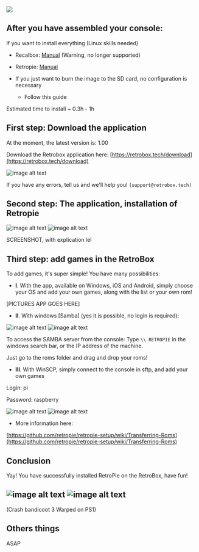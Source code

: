 <div class="image-header">
	<img src="https://static.retrobox.tech/img/logo/illustration.png"/>
</div>


## After you have assembled your console:

If you want to install everything (Linux skills needed)

* Recalbox: [Manual](manual-installation-recalbox) (Warning, no longer supported)

* Retropie: [Manual](manual-installation)

* If you just want to burn the image to the SD card, no configuration is necessary

     * Follow this guide

Estimated time to install ~ 0.3h - 1h

## First step: Download the application

At the moment, the latest version is: 1.00

Download the Retrobox application here: [https://retrobox.tech/download](https://retrobox.tech/download)

![image alt text](https://archives.retrobox.tech/img/app.png)

If you have any errors, tell us and we'll help you! `(support@retrobox.tech)`

## Second step: The application, installation of Retropie

![image alt text](https://archives.retrobox.tech/img/image_3.png) ![image alt text](https://archives.retrobox.tech/img/image_4.png)

SCREENSHOT, with explication lel

## Third step: add games in the RetroBox

To add games, it's super simple! You have many possibilities:

* **I**. With the app, available on Windows, iOS and Android, simply choose your OS and add your own games, along with the list or your own rom!

[PICTURES APP GOES HERE]


*  **II**. With windows [Samba] (yes it is possible, no login is required):

![image alt text](http://retrobox.happyblocks.info/project/Image/getting-started/RetroPie/image_10.png) ![image alt text](http://retrobox.happyblocks.info/project/Image/getting-started/RetroPie/image_11.png)

To access the SAMBA server from the console: Type `\\ RETROPIE` in the windows search bar, or the IP address of the machine.

Just go to the roms folder and drag and drop your roms!

* **III**. With WinSCP, simply connect to the console in sftp, and add your own games

Login: pi

Password: raspberry

![image alt text](http://retrobox.happyblocks.info/project/Image/getting-started/RetroPie/image_8.png) ![image alt text](http://retrobox.happyblocks.info/project/Image/getting-started/RetroPie/image_9.png)

* More information here:

[https://github.com/retropie/retropie-setup/wiki/Transferring-Roms](https://github.com/retropie/retropie-setup/wiki/Transferring-Roms)

## Conclusion

Yay! You have successfully installed RetroPie on the RetroBox, have fun!

## ![image alt text](http://retrobox.happyblocks.info/project/Image/getting-started/RetroPie/image_12.png) ![image alt text](http://retrobox.happyblocks.info/project/Image/getting-started/RetroPie/image_13.png)

(Crash bandicoot 3 Warped on PS1)

## Others things

ASAP
